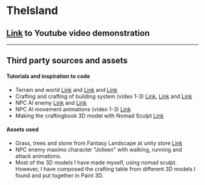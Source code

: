# TheIsland
## [Link]() to Youtube video demonstration 
---
## Third party sources and assets 
#### Tutorials and inspiration to code 
* Terrain and world [Link](https://www.youtube.com/watch?v=ddy12WHqt-M&ab_channel=UGuruz) and [Link](https://www.youtube.com/watch?v=pZuXDZkBMow&t=469s&ab_channel=KetraGames) and [Link](https://docs.unity3d.com/Manual/terrain-UsingTerrains.html)
* Crafting and crafting of building system (video 1-3) [Link](https://www.youtube.com/playlist?list=PLm7W8dbdflogsjjAmc3FE3D6tTxLz7hfS), [Link](https://academy.zenva.com/course/discover-base-building-for-survival-games/) and [Link](https://academy.zenva.com/course/craft-an-inventory-system-for-survival-games/)
* NPC AI enemy [Link](https://www.youtube.com/watch?v=xppompv1DBg&t=293s&ab_channel=Brackeys) and [Link](https://academy.zenva.com/course/npc-ai-and-combat-for-survival-games/)
* NPC AI movement animations (video 1-3) [Link](https://www.youtube.com/playlist?list=PLwyUzJb_FNeTQwyGujWRLqnfKpV-cj-eO)
* Making the craftingbook 3D model with Nomad Sculpt [Link](https://www.youtube.com/watch?v=nmK-9uCESSg&t=79s&ab_channel=SmallRobotStudio)

#### Assets used 
* Grass, trees and stone from Fantasy Landscape at unity store [Link](https://assetstore.unity.com/packages/3d/environments/fantasy-landscape-103573)
* NPC enemy maximo character "Jolleen" with walking, running and attack animations.  
* Most of the 3D models I have made myself, using nomad sculpt. However, I have composed the crafting table from different 3D models I found and put together in Paint 3D. 




